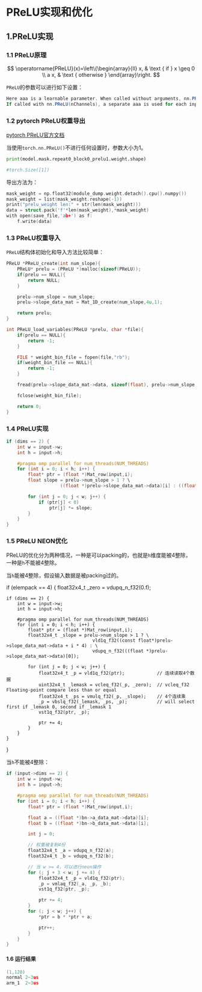 # PReLU实现和优化

## 1.PReLU实现

### 1.1 PReLU原理

$$
\operatorname{PReLU}(x)=\left\{\begin{array}{ll}
x, & \text { if } x \geq 0 \\
a x, & \text { otherwise }
\end{array}\right.
$$

`PReLU`的参数可以进行如下设置：

```powershell
Here aaa is a learnable parameter. When called without arguments, nn.PReLU() uses a single parameter aaa across all input channels. 
If called with nn.PReLU(nChannels), a separate aaa is used for each input channel.
```

### 1.2 pytorch PReLU权重导出

[pytorch PReLU官方文档](https://pytorch.org/docs/stable/generated/torch.nn.PReLU.html?highlight=prelu#torch.nn.PReLU)


当使用`torch.nn.PReLU()`不进行任何设置时，参数大小为1。

```python
print(model.mask.repeat0_block0_prelu1.weight.shape)

#torch.Size([1])
```

导出方法为：

```c
mask_weight = np.float32(module_dump.weight.detach().cpu().numpy())
mask_weight = list(mask_weight.reshape(-1))
print("prelu_weight len:" + str(len(mask_weight)))
data = struct.pack('f'*len(mask_weight),*mask_weight)
with open(save_file,'ab+') as f:
    f.write(data)
```

### 1.3 PReLU权重导入

`PReLU`结构体初始化和导入方法比较简单：

```c
PReLU *PReLU_create(int num_slope){
    PReLU* prelu = (PReLU *)malloc(sizeof(PReLU));
    if(prelu == NULL){
        return NULL;
    }

    prelu->num_slope = num_slope;
    prelu->slope_data_mat = Mat_1D_create(num_slope,4u,1);

    return prelu;
}

int PReLU_load_variables(PReLU *prelu, char *file){
    if(prelu == NULL){
        return -1;
    }

    FILE * weight_bin_file = fopen(file,"rb");
    if(weight_bin_file == NULL){
        return -1;
    }

    fread(prelu->slope_data_mat->data, sizeof(float), prelu->num_slope, weight_bin_file);

    fclose(weight_bin_file);

    return 0;
}
```

### 1.4 PReLU实现

```c
if (dims == 2) {
    int w = input->w;
    int h = input->h;

    #pragma omp parallel for num_threads(NUM_THREADS)
    for (int i = 0; i < h; i++) {
        float* ptr = (float *)Mat_row(input,i);
        float slope = prelu->num_slope > 1 ? \
                    ((float *)prelu->slope_data_mat->data)[i] : ((float *)prelu->slope_data_mat->data)[0];

        for (int j = 0; j < w; j++) {
            if (ptr[j] < 0)
                ptr[j] *= slope;
        }
    }
}
```

### 1.5 PReLU NEON优化

PReLU的优化分为两种情况，一种是可以packing的，也就是`h`维度能被4整除，一种是`h`不能被4整除。

当`h`能被4整除，假设输入数据是被packing过的。

if (elempack == 4) {
    float32x4_t _zero = vdupq_n_f32(0.f);

    if (dims == 2) {
        int w = input->w;
        int h = input->h;

        #pragma omp parallel for num_threads(NUM_THREADS)
        for (int i = 0; i < h; i++) {
            float* ptr = (float *)Mat_row(input,i);
            float32x4_t _slope = prelu->num_slope > 1 ? \
                                    vld1q_f32((const float*)prelu->slope_data_mat->data + i * 4) : \
                                    vdupq_n_f32(((float *)prelu->slope_data_mat->data)[0]);

            for (int j = 0; j < w; j++) {
                float32x4_t _p = vld1q_f32(ptr);            // 连续读取4个数据
                uint32x4_t _lemask = vcleq_f32(_p, _zero);  // vcleq_f32 Floating-point compare less than or equal
                float32x4_t _ps = vmulq_f32(_p, _slope);    // 4个连续乘
                _p = vbslq_f32(_lemask, _ps, _p);           // will select first if _lemask 0, second if _lemask 1
                vst1q_f32(ptr, _p);

                ptr += 4;
            }
        }
    }
}

当`h`不能被4整除：

```c
if (input->dims == 2) {
    int w = input->w;
    int h = input->h;

    #pragma omp parallel for num_threads(NUM_THREADS)
    for (int i = 0; i < h; i++) {
        float* ptr = (float *)Mat_row(input,i);

        float a = ((float *)bn->a_data_mat->data)[i];
        float b = ((float *)bn->b_data_mat->data)[i];

        int j = 0;

        // 权重被复制4份
        float32x4_t _a = vdupq_n_f32(a);
        float32x4_t _b = vdupq_n_f32(b);

        // 当 w >= 4，可以进行neon操作
        for (; j + 3 < w; j += 4) {
            float32x4_t _p = vld1q_f32(ptr);
            _p = vmlaq_f32(_a, _p, _b);
            vst1q_f32(ptr, _p);

            ptr += 4;
        }
        for (; j < w; j++) {
            *ptr = b * *ptr + a;

            ptr++;
        }
    }
}
```

#### 1.6 运行结果

```c
(1,128)
normal 2~3us 
arm_1  2~3us
```


